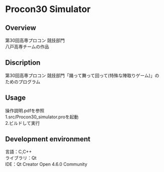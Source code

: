 # Procon30 Simulator
 
## Overview
第30回高専プロコン 競技部門 <br>
八戸高専チームの作品 <br>

## Discription
第30回高専プロコン 競技部門「踊って舞って回って(特殊な陣取りゲーム)」のためのプログラム <br>

## Usage
操作説明.pdfを参照<br>
1.src/Procon30_simulator.proを起動 <br>
2.ビルドして実行 <br>

## Development environment
言語：C,C++ <br>
ライブラリ：Qt <br>
IDE：Qt Creator Open 4.6.0 Community <br>
